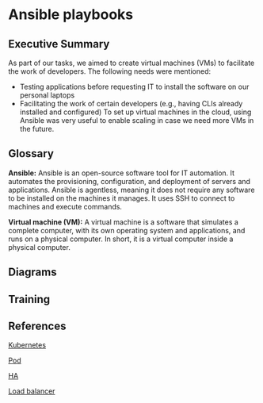 # Ansible playbooks

## Executive Summary
As part of our tasks, we aimed to create virtual machines (VMs) to facilitate the work of developers. The following needs were mentioned:

- Testing applications before requesting IT to install the software on our personal laptops
- Facilitating the work of certain developers (e.g., having CLIs already installed and configured)
To set up virtual machines in the cloud, using Ansible was very useful to enable scaling in case we need more VMs in the future.

## Glossary

**Ansible:** Ansible is an open-source software tool for IT automation. It automates the provisioning, configuration, and deployment of servers and applications. Ansible is agentless, meaning it does not require any software to be installed on the machines it manages. It uses SSH to connect to machines and execute commands.

**Virtual machine (VM):** A virtual machine is a software that simulates a complete computer, with its own operating system and applications, and runs on a physical computer. In short, it is a virtual computer inside a physical computer.

## Diagrams

## Training




## References

[Kubernetes](https://kubernetes.io/docs/concepts/overview/)

[Pod](https://kubernetes.io/docs/concepts/workloads/pods/)

[HA](https://www.techtarget.com/searchdatacenter/definition/high-availability)

[Load balancer](https://www.nginx.com/resources/glossary/load-balancing/)
